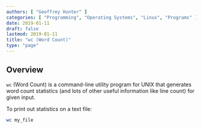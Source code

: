 ```yaml
---
authors: [ "Geoffrey Hunter" ]
categories: [ "Programming", "Operating Systems", "Linux", "Programs" ]
date: 2019-01-11
draft: false
lastmod: 2019-01-11
title: "wc (Word Count)"
type: "page"
---
```


## Overview

`wc` (Word Count) is a command-line utility program for UNIX that generates word count statistics (and lots of other useful information like line count) for given input.

To print out statistics on a text file:

```bash
wc my_file
```